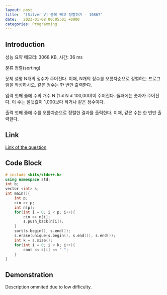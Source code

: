 ```yaml
---
layout: post
title:  "[Silver V] 중복 빼고 정렬하기 - 10867"
date:   2023-01-08 00:05:01 +0900
categories: Programming
---
```


## Introduction

성능 요약
메모리: 3068 KB, 시간: 36 ms

분류
정렬(sorting)

문제 설명
N개의 정수가 주어진다. 이때, N개의 정수를 오름차순으로 정렬하는 프로그램을 작성하시오. 같은 정수는 한 번만 출력한다.

입력
첫째 줄에 수의 개수 N (1 ≤ N ≤ 100,000)이 주어진다. 둘째에는 숫자가 주어진다. 이 수는 절댓값이 1,000보다 작거나 같은 정수이다.

출력
첫째 줄에 수를 오름차순으로 정렬한 결과를 출력한다. 이때, 같은 수는 한 번만 출력한다.

## Link

[Link of the question](https://www.acmicpc.net/problem/10867)

## Code Block

```c++
# include <bits/stdc++.h>
using namespace std;
int b;
vector <int> s;
int main(){
    int p;
    cin >> p;
    int n[p];
    for(int i = 0; i < p; i++){
        cin >> n[i];
        s.push_back(n[i]);
    }
    sort(s.begin(), s.end());
    s.erase(unique(s.begin(), s.end()), s.end());
    int k = s.size();
    for(int i = 0; i < k; i++){
        cout << s[i] << " ";
    }
}
```

## Demonstration

Description ommited due to low difficulty.
